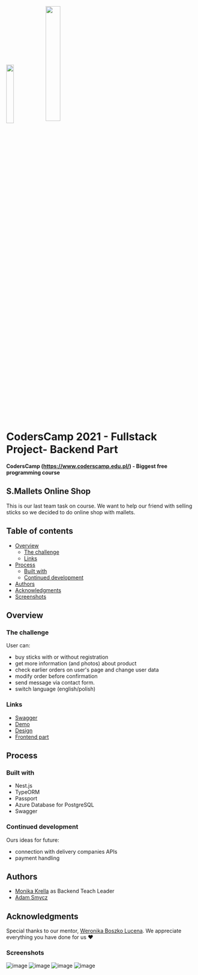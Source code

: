 <div>
<img src="https://user-images.githubusercontent.com/19845958/148255475-9f24bd68-7020-42e8-a0d7-c2ed885848e5.png" width="20%" height="20%" align="center">
<img src="https://user-images.githubusercontent.com/56206231/170011760-015dca37-7b16-4ed6-874f-a9cb0aab44ae.png" width="28%" height="28%" align="center">
</div>

# CodersCamp 2021 - Fullstack Project- Backend Part
**CodersCamp (https://www.coderscamp.edu.pl/) - Biggest free programming course** 

## S.Mallets Online Shop

This is our last team task on course. We want to help our friend with selling sticks so we decided to do online shop with mallets.

## Table of contents

- [Overview](#overview)
  - [The challenge](#the-challenge)
  - [Links](#links)
- [Process](#process)
  - [Built with](#built-with)
  - [Continued development](#continued-development)
- [Authors](#authors)
- [Acknowledgments](#acknowledgments)
-  [Screenshots](#screenshots)

## Overview

### The challenge

User can:
- buy sticks with or without registration
- get more information (and photos) about product
- check earlier orders on user's page and change user data
- modify order before confirmation
- send message via contact form.
- switch language (english/polish)

### Links

- [Swagger](https://s-mallets-backend.vercel.app/api/#/)
- [Demo](https://s-mallets-frontend.vercel.app/)
- [Design](https://www.figma.com/file/GUgGbIYMb28LwIPjgdHGmc/Smallets?node-id=183%3A3518)
- [Frontend part](https://github.com/CC2021-WBL/S.Mallets-frontend)

## Process

### Built with

- Nest.js
- TypeORM
- Passport
- Azure Database for PostgreSQL
- Swagger


### Continued development

Ours ideas for future:
- connection with delivery companies APIs
- payment handling

## Authors

- [Monika Krella](https://github.com/MonikaKrella) as Backend Teach Leader
- [Adam Smycz](https://github.com/Smyku6) 
## Acknowledgments

Special thanks to our mentor, [Weronika Boszko Lucena](https://github.com/vieraboschkova). We appreciate everything you have done for us ♥ 

### Screenshots
![image](https://user-images.githubusercontent.com/56206231/169922954-b868e6ca-6835-44eb-8fc6-aea5d886aac8.png)
![image](https://user-images.githubusercontent.com/56206231/169923009-13da5abe-2725-4f80-a889-00bb2ef94329.png)
![image](https://user-images.githubusercontent.com/56206231/170298866-fa593fef-7615-4f3a-b287-e7e731b008a0.png)
![image](https://user-images.githubusercontent.com/56206231/170299070-679843bb-2769-42fc-a604-0ee27330b16b.png)




